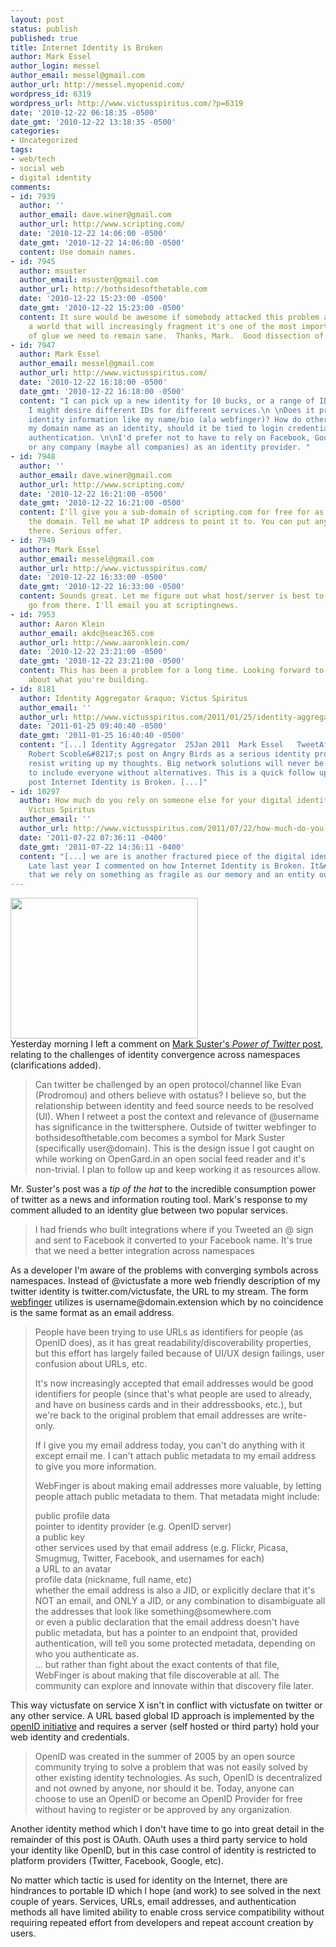 ```yaml
---
layout: post
status: publish
published: true
title: Internet Identity is Broken
author: Mark Essel
author_login: messel
author_email: messel@gmail.com
author_url: http://messel.myopenid.com/
wordpress_id: 6319
wordpress_url: http://www.victusspiritus.com/?p=6319
date: '2010-12-22 06:18:35 -0500'
date_gmt: '2010-12-22 13:18:35 -0500'
categories:
- Uncategorized
tags:
- web/tech
- social web
- digital identity
comments:
- id: 7939
  author: ''
  author_email: dave.winer@gmail.com
  author_url: http://www.scripting.com/
  date: '2010-12-22 14:06:00 -0500'
  date_gmt: '2010-12-22 14:06:00 -0500'
  content: Use domain names.
- id: 7945
  author: msuster
  author_email: msuster@gmail.com
  author_url: http://bothsidesofthetable.com
  date: '2010-12-22 15:23:00 -0500'
  date_gmt: '2010-12-22 15:23:00 -0500'
  content: It sure would be awesome if somebody attacked this problem and gained momentum.  In
    a world that will increasingly fragment it's one of the most important pieces
    of glue we need to remain sane.  Thanks, Mark.  Good dissection of the problem.
- id: 7947
  author: Mark Essel
  author_email: messel@gmail.com
  author_url: http://www.victusspiritus.com/
  date: '2010-12-22 16:18:00 -0500'
  date_gmt: '2010-12-22 16:18:00 -0500'
  content: "I can pick up a new identity for 10 bucks, or a range of IDs newid@domain.ext.
    I might desire different IDs for different services.\n \nDoes it provide any other
    identity information like my name/bio (ala webfinger)? How do other services leverage
    my domain name as an identity, should it be tied to login credentials or provide
    authentication. \n\nI'd prefer not to have to rely on Facebook, Google, Twitter
    or any company (maybe all companies) as an identity provider. "
- id: 7948
  author: ''
  author_email: dave.winer@gmail.com
  author_url: http://www.scripting.com/
  date: '2010-12-22 16:21:00 -0500'
  date_gmt: '2010-12-22 16:21:00 -0500'
  content: I'll give you a sub-domain of scripting.com for free for as long as I have
    the domain. Tell me what IP address to point it to. You can put anything you want
    there. Serious offer.
- id: 7949
  author: Mark Essel
  author_email: messel@gmail.com
  author_url: http://www.victusspiritus.com/
  date: '2010-12-22 16:33:00 -0500'
  date_gmt: '2010-12-22 16:33:00 -0500'
  content: Sounds great. Let me figure out what host/server is best to use and we'll
    go from there. I'll email you at scriptingnews.
- id: 7953
  author: Aaron Klein
  author_email: akdc@seac365.com
  author_url: http://www.aaronklein.com/
  date: '2010-12-22 23:21:00 -0500'
  date_gmt: '2010-12-22 23:21:00 -0500'
  content: This has been a problem for a long time. Looking forward to hearing more
    about what you're building.
- id: 8181
  author: Identity Aggregator &raquo; Victus Spiritus
  author_email: ''
  author_url: http://www.victusspiritus.com/2011/01/25/identity-aggregator/
  date: '2011-01-25 09:40:40 -0500'
  date_gmt: '2011-01-25 16:40:40 -0500'
  content: "[...] Identity Aggregator  25Jan 2011  Mark Essel   TweetAfter reading
    Robert Scoble&#8217;s post on Angry Birds as a serious identity provider, I couldn&#8217;t
    resist writing up my thoughts. Big network solutions will never be big enough
    to include everyone without alternatives. This is a quick follow up to an earlier
    post Internet Identity is Broken. [...]"
- id: 10297
  author: How much do you rely on someone else for your digital identity? &mdash;
    Victus Spiritus
  author_email: ''
  author_url: http://www.victusspiritus.com/2011/07/22/how-much-do-you-rely-on-someone-else-for-your-digital-identity/
  date: '2011-07-22 07:36:11 -0400'
  date_gmt: '2011-07-22 14:36:11 -0400'
  content: "[...] we are is another fractured piece of the digital identity puzzle.
    Late last year I commented on how Internet Identity is Broken. It&#8217;s surprising
    that we rely on something as fragile as our memory and an entity outside of [...]"
---
```

<p><a href="http://www.myfreewallpapers.net/comics/pages/clark-kent-and-superman.shtml"><img src="http://www.victusspiritus.com/wp-content/uploads/2010/12/20101222-081358-300x225.jpg" alt="" title="20101222-081358.jpg" width="300" height="225" class="aligncenter size-medium wp-image-6318" /></a><br />
Yesterday morning I left a comment on <a href="http://www.bothsidesofthetable.com/2010/12/20/the-power-of-twitter-in-information-discovery/#comment-116246391">Mark Suster's <i>Power of Twitter</i> post</a>, relating to the challenges of identity convergence across namespaces (clarifications added).</p>
<blockquote><p>
Can twitter be challenged by an open protocol/channel like Evan (Prodromou) and others believe with ostatus? I believe so, but the relationship between identity and feed source needs to be resolved (UI). When I retweet a post the context and relevance of @username has significance in the twittersphere. Outside of twitter webfinger to bothsidesofthetable.com becomes a symbol for Mark Suster (specifically user@domain). This is the design issue I got caught on while working on OpenGard.in an open social feed reader and it's non-trivial. I plan to follow up and keep working it as resources allow.
</p></blockquote>
<p>Mr. Suster's post was a <i>tip of the hat</I> to the incredible consumption power of twitter as a news and information routing tool. Mark's response to my comment alluded to an identity glue between two popular services.</p>
<blockquote><p>
I had friends who built integrations where if you Tweeted an @ sign and sent to Facebook it converted to your Facebook name. It's true that we need a better integration across namespaces
</p></blockquote>
<p>As a developer I'm aware of the problems with converging symbols across namespaces. Instead of @victusfate a more web friendly description of my twitter identity is twitter.com/victusfate, the URL to my stream. The form <a href="http://code.google.com/p/webfinger/">webfinger</a> utilizes is username@domain.extension which by no coincidence is the same format as an email address.</p>
<blockquote><p>
People have been trying to use URLs as identifiers for people (as OpenID does), as it has great readability/discoverability properties, but this effort has largely failed because of UI/UX design failings, user confusion about URLs, etc.</p>
<p>It's now increasingly accepted that email addresses would be good identifiers for people (since that's what people are used to already, and have on business cards and in their addressbooks, etc.), but we're back to the original problem that email addresses are write-only.</p>
<p>If I give you my email address today, you can't do anything with it except email me. I can't attach public metadata to my email address to give you more information.</p>
<p>WebFinger is about making email addresses more valuable, by letting people attach public metadata to them. That metadata might include:</p>
<p>public profile data<br />
pointer to identity provider (e.g. OpenID server)<br />
a public key<br />
other services used by that email address (e.g. Flickr, Picasa, Smugmug, Twitter, Facebook, and usernames for each)<br />
a URL to an avatar<br />
profile data (nickname, full name, etc)<br />
whether the email address is also a JID, or explicitly declare that it's NOT an email, and ONLY a JID, or any combination to disambiguate all the addresses that look like something@somewhere.com<br />
or even a public declaration that the email address doesn't have public metadata, but has a pointer to an endpoint that, provided authentication, will tell you some protected metadata, depending on who you authenticate as.<br />
... but rather than fight about the exact contents of that file, WebFinger is about making that file discoverable at all. The community can explore and innovate within that discovery file later.
</p></blockquote>
<p>This way victusfate on service X isn't in conflict with victusfate on twitter or any other service. A URL based global ID approach is implemented by the <a href="http://openid.net/get-an-openid/what-is-openid/">openID initiative</a> and requires a server (self hosted or third party) hold your web identity and credentials.</p>
<blockquote><p>
OpenID was created in the summer of 2005 by an open source community trying to solve a problem that was not easily solved by other existing identity technologies. As such, OpenID is decentralized and not owned by anyone, nor should it be. Today, anyone can choose to use an OpenID or become an OpenID Provider for free without having to register or be approved by any organization.
</p></blockquote>
<p>Another identity method which I don't have time to go into great detail in the remainder of this post is OAuth. OAuth uses a third party service to hold your identity like OpenID, but in this case control of identity is restricted to platform providers (Twitter, Facebook, Google, etc).</p>
<p>No matter which tactic is used for identity on the Internet, there are hindrances to portable ID which I hope (and work) to see solved in the next couple of years. Services, URLs, email addresses, and authentication methods all have limited ability to enable cross service compatibility without requiring repeated effort from developers and repeat account creation by users. </p>
